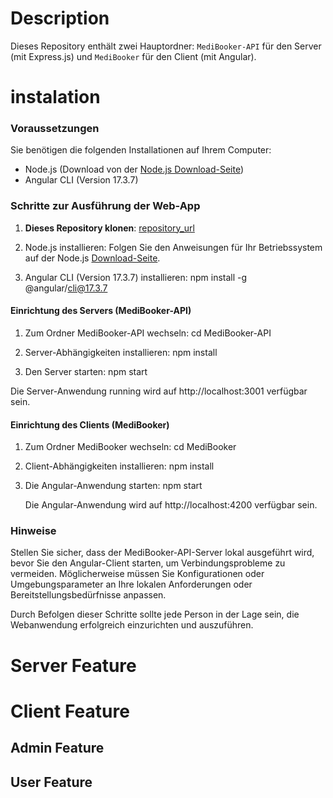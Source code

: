 # Description

Dieses Repository enthält zwei Hauptordner: `MediBooker-API` für den Server (mit Express.js) und `MediBooker` für den Client (mit Angular).

# instalation

### Voraussetzungen

Sie benötigen die folgenden Installationen auf Ihrem Computer:

- Node.js (Download von der [Node.js Download-Seite](https://nodejs.org/en/download/package-manager/current))
- Angular CLI (Version 17.3.7)

### Schritte zur Ausführung der Web-App

1. **Dieses Repository klonen**:
   [repository_url](https://github.com/MohamadAlaskari/MediBooker-v1.git)

2. Node.js installieren:
   Folgen Sie den Anweisungen für Ihr Betriebssystem auf der Node.js [Download-Seite](https://nodejs.org/en/download/package-manager/current).
3. Angular CLI (Version 17.3.7) installieren:
   npm install -g @angular/cli@17.3.7

#### Einrichtung des Servers (MediBooker-API)

1. Zum Ordner MediBooker-API wechseln:
   cd MediBooker-API

2. Server-Abhängigkeiten installieren:
   npm install

3. Den Server starten:
   npm start

Die Server-Anwendung running wird auf http://localhost:3001 verfügbar sein.

#### Einrichtung des Clients (MediBooker)

1. Zum Ordner MediBooker wechseln:
   cd MediBooker
2. Client-Abhängigkeiten installieren:
   npm install
3. Die Angular-Anwendung starten:
   npm start

   Die Angular-Anwendung wird auf http://localhost:4200 verfügbar sein.

### Hinweise

Stellen Sie sicher, dass der MediBooker-API-Server lokal ausgeführt wird, bevor Sie den Angular-Client starten, um Verbindungsprobleme zu vermeiden.
Möglicherweise müssen Sie Konfigurationen oder Umgebungsparameter an Ihre lokalen Anforderungen oder Bereitstellungsbedürfnisse anpassen.

Durch Befolgen dieser Schritte sollte jede Person in der Lage sein, die Webanwendung erfolgreich einzurichten und auszuführen.

# Server Feature

# Client Feature

## Admin Feature

## User Feature
